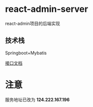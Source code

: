 # react-admin-server
react-admin项目的后端实现

## 技术栈
Springboot+Mybatis

[接口文档](http://124.222.167.196:5000/swagger-ui/index.html#/)  
# 注意
服务地址已改为 **124.222.167.196**
